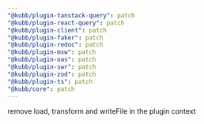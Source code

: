 ```yaml
---
"@kubb/plugin-tanstack-query": patch
"@kubb/plugin-react-query": patch
"@kubb/plugin-client": patch
"@kubb/plugin-faker": patch
"@kubb/plugin-redoc": patch
"@kubb/plugin-msw": patch
"@kubb/plugin-oas": patch
"@kubb/plugin-swr": patch
"@kubb/plugin-zod": patch
"@kubb/plugin-ts": patch
"@kubb/core": patch
---
```


remove load, transform and writeFile in the plugin context
